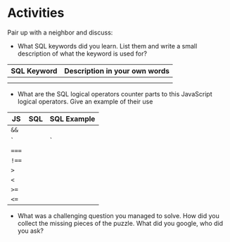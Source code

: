 # Activities

Pair up with a neighbor and discuss:

* What SQL keywords did you learn. List them and write a small description of what the keyword is used for?

| SQL Keyword | Description in your own words |
| ----------- | ----------------------------- |
|             |                               |
|             |                               |

* What are the SQL logical operators counter parts to this JavaScript logical operators. Give an example of their use

| JS    | SQL | SQL Example |
| ----- | --- | ----------- |
| `&&`  |     |             |
| `||`  |     |             |
| `===` |     |             |
| `!==` |     |             |
| `>`   |     |             |
| `<`   |     |             |
| `>=`  |     |             |
| `<=`  |     |             |

* What was a challenging question you managed to solve. How did you collect the missing pieces of the puzzle. What did you google, who did you ask?
